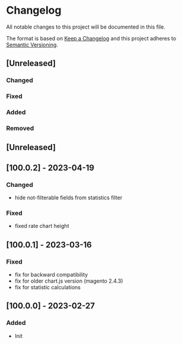 # Changelog
All notable changes to this project will be documented in this file.

The format is based on [Keep a Changelog](http://keepachangelog.com/en/1.0.0/)
and this project adheres to [Semantic Versioning](http://semver.org/spec/v2.0.0.html).

## [Unreleased]
### Changed
### Fixed
### Added
### Removed

## [Unreleased]

## [100.0.2] - 2023-04-19
### Changed
- hide not-filterable fields from statistics filter
### Fixed
- fixed rate chart height

## [100.0.1] - 2023-03-16
### Fixed
- fix for backward compatibility
- fix for older chart.js version (magento 2.4.3)
- fix for statistic calculations

## [100.0.0] - 2023-02-27
### Added
- Init


